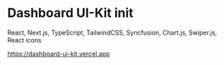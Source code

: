 # Dashboard UI-Kit init

React, Next.js, TypeScript, TailwindCSS, Syncfusion, Chart.js, Swiper.js, React icons

https://dashboard-ui-kit.vercel.app
